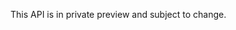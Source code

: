 <!-- BEGINSECTION class="alert alert-warning" id="version-statement" -->

This API is in private preview and subject to change.

<!-- ENDSECTION --> 